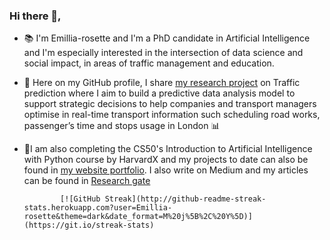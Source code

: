 ### Hi there 👋,

- 📚 I'm Emillia-rosette and I'm a PhD candidate in Artificial Intelligence and I'm especially interested in the intersection of data science and social impact, in areas of traffic management and education.

- 👾 Here on my GitHub profile, I share [my research project](https://www.kingston.ac.uk/research/research-degrees/research-degree-students/profile/emillia-rosette-nlandu-nzinga-415/) on Traffic prediction where I aim to build a predictive data analysis model to support strategic decisions to help companies and transport managers optimise in real-time transport information such scheduling road works, passenger’s time and stops usage in London 📊 

- 📝I am also completing the CS50's Introduction to Artificial Intelligence with Python course by HarvardX and my projects to date can also be found in [my website portfolio](http://emillianlandu.com/). I also write on Medium and my articles can be found in [Research gate](https://www.researchgate.net/profile/Emillia-Rosette-Nlandu-Nzinga/projects)

              [![GitHub Streak](http://github-readme-streak-stats.herokuapp.com?user=Emillia-rosette&theme=dark&date_format=M%20j%5B%2C%20Y%5D)](https://git.io/streak-stats)

<!--
**Emillia-rosette/Emillia-rosette** is a ✨ _special_ ✨ repository because its `README.md` (this file) appears on your GitHub profile.

Here are some ideas to get you started:

- 🔭 I’m currently working on ...
- 🌱 I’m currently learning ...
- 👯 I’m looking to collaborate on ...
- 🤔 I’m looking for help with ...
- 💬 Ask me about ...
- 📫 How to reach me: ...
- 😄 Pronouns: ...
-->
